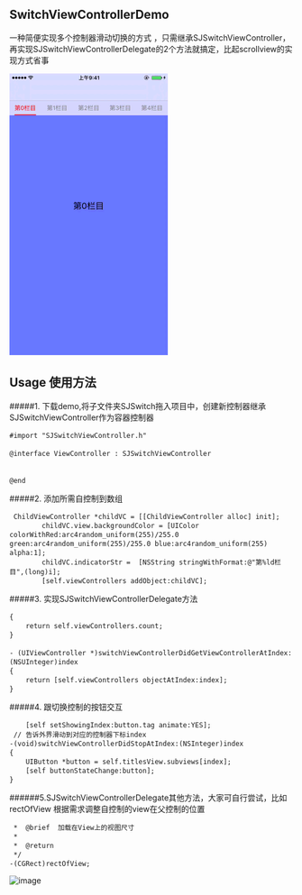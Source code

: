 ## SwitchViewControllerDemo
一种简便实现多个控制器滑动切换的方式 ，只需继承SJSwitchViewController，再实现SJSwitchViewControllerDelegate的2个方法就搞定，比起scrollview的实现方式省事

![image](https://github.com/Jude309307972/SwitchViewControllerDemo/blob/master/switch.gif)

## Usage 使用方法
#####1. 下载demo,将子文件夹SJSwitch拖入项目中，创建新控制器继承SJSwitchViewController作为容器控制器


```#import <UIKit/UIKit.h>
#import "SJSwitchViewController.h"

@interface ViewController : SJSwitchViewController


@end
```
#####2. 添加所需自控制到数组

```
 ChildViewController *childVC = [[ChildViewController alloc] init];
        childVC.view.backgroundColor = [UIColor colorWithRed:arc4random_uniform(255)/255.0 green:arc4random_uniform(255)/255.0 blue:arc4random_uniform(255) alpha:1];
        childVC.indicatorStr =  [NSString stringWithFormat:@"第%ld栏目",(long)i];
        [self.viewControllers addObject:childVC];

```

#####3. 实现SJSwitchViewControllerDelegate方法
```- (NSInteger)numberOfSwitchViewController
{
    return self.viewControllers.count;
}

- (UIViewController *)switchViewControllerDidGetViewControllerAtIndex:(NSUInteger)index
{
    return [self.viewControllers objectAtIndex:index];
}
```
#####4. 跟切换控制的按钮交互
``` // 点击滚动到对应的控制器
    [self setShowingIndex:button.tag animate:YES];
 // 告诉外界滑动到对应的控制器下标index
-(void)switchViewControllerDidStopAtIndex:(NSInteger)index
{
    UIButton *button = self.titlesView.subviews[index];
    [self buttonStateChange:button];
}
```
######5.SJSwitchViewControllerDelegate其他方法，大家可自行尝试，比如rectOfView 根据需求调整自控制的view在父控制的位置

```/**
 *	@brief	加载在View上的视图尺寸
 *
 *	@return
 */
-(CGRect)rectOfView;
```

![image](https://github.com/Jude309307972/SwitchViewControllerDemo/blob/master/xiaoya.gif)


